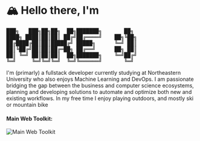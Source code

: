 <h1>🏔️ Hello there, I'm</h1>
<!-- Source: https://patorjk.com/software/taag/#p=display&f=ANSI%20Shadow&t=Mike%20%3A) -->
<pre>
███╗   ███╗██╗██╗  ██╗███████╗       ██╗ 
████╗ ████║██║██║ ██╔╝██╔════╝    ██╗╚██╗
██╔████╔██║██║█████╔╝ █████╗      ╚═╝ ██║
██║╚██╔╝██║██║██╔═██╗ ██╔══╝      ██╗ ██║
██║ ╚═╝ ██║██║██║  ██╗███████╗    ╚═╝██╔╝
╚═╝     ╚═╝╚═╝╚═╝  ╚═╝╚══════╝       ╚═╝ 
</pre>
<p>I'm (primarly) a fullstack developer currently studying at Northeastern University who also enjoys Machine Learning and DevOps. I am passionate bridging the gap between the business and computer science ecosystems, planning and developing solutions to automate and optimize both new and existing workflows. In my free time I enjoy playing outdoors, and mostly ski or mountain bike </p>

<h4>Main Web Toolkit:</h4>
<img src="https://skillicons.dev/icons?i=js,ts,nextjs,astro,svelte,tailwind,supabase,firebase"
     alt="Main Web Toolkit" />

<!-- TODO: https://github.com/ryo-ma/github-profile-trophy -->
